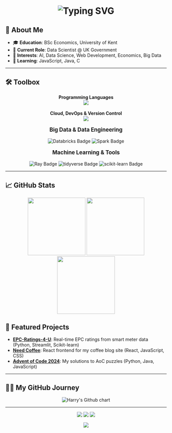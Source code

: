 <h1 align="center">
  <img src="https://readme-typing-svg.demolab.com?font=Fira+Code&size=36&pause=1000&color=FF00CC&center=true&vCenter=true&width=900&lines=Hi+there%2C+I'm+Harry!;Data+Scientist+%7C+Amateur+Coffee+Drinker" alt="Typing SVG"/>
</h1>


## 🚀 About Me

- 🎓 **Education**: BSc Economics, University of Kent
- 💼 **Current Role**: Data Scientist @ UK Government
- 🧠 **Interests**: AI, Data Science, Web Development, Economics, Big Data
- 🌱 **Learning**: JavaScript, Java, C

---

## 🛠️ Toolbox

<p align="center">
  <b>Programming Languages</b><br>
  <img src="https://skillicons.dev/icons?i=python,r,java,js,c,html,css"/>
  <br><br>
  <b>Cloud, DevOps & Version Control</b><br>
  <img src="https://skillicons.dev/icons?i=aws,azure,git,gitlab,github"/>
  <br><br>
  <b style="font-size:1.2em;">Big Data & Data Engineering</b><br><br>
  <img src="https://img.shields.io/badge/Databricks-FF3621?style=for-the-badge&logo=databricks&logoColor=white" alt="Databricks Badge" />
  <img src="https://img.shields.io/badge/Spark-E25A1C?style=for-the-badge&logo=apachespark&logoColor=white" alt="Spark Badge" />
  <br><br>
  <b style="font-size:1.2em;">Machine Learning & Tools</b><br><br>
  <img src="https://img.shields.io/badge/Ray-005BBB?style=for-the-badge&logo=ray&logoColor=white" alt="Ray Badge" />
  <img src="https://img.shields.io/badge/tidyverse-1A162D?style=for-the-badge&logo=tidyverse&logoColor=white" alt="tidyverse Badge" />
  <img src="https://img.shields.io/badge/scikit--learn-F7931E?style=for-the-badge&logo=scikit-learn&logoColor=white" alt="scikit-learn Badge" />
</p>


---

## 📈 GitHub Stats

<p align="center">
  <img src="https://github-readme-stats.vercel.app/api?username=HarryAidanCSC&show_icons=true&theme=radical" height="180"/>
  <img src="https://github-readme-stats.vercel.app/api/top-langs/?username=HarryAidanCSC&layout=compact&theme=radical" height="180"/>
  <br/>
  <img src="https://github-readme-streak-stats.herokuapp.com/?user=HarryAidanCSC&theme=radical" height="180"/>
</p>


## 📂 Featured Projects

- [**EPC-Ratings-4-U**](https://github.com/HarryAidanCSC/EPC-Ratings-4-U): Real-time EPC ratings from smart meter data (Python, Streamlit, Scikit-learn)
- [**Need Coffee**](https://github.com/HarryAidanCSC/need-coffee): React frontend for my coffee blog site (React, JavaScript, CSS)
- [**Advent of Code 2024**](https://github.com/HarryAidanCSC/advent-of-code-2024): My solutions to AoC puzzles (Python, Java, JavaScript)

---

## 🧑‍🚀 My GitHub Journey

<p align="center">
  <img src="https://ghchart.rshah.org/FF00CC/HarryAidanCSC" alt="Harry's Github chart" />
</p>

---

  

<p align="center">
  <a href="https://github.com/HarryAidanCSC"><img src="https://img.shields.io/badge/GitHub-181717?style=for-the-badge&logo=github"/></a>
  <a href="https://www.linkedin.com/in/harry-mancinelli-830430222/"><img src="https://img.shields.io/badge/LinkedIn-0077B5?style=for-the-badge&logo=linkedin"/></a>
  <a href="mailto:harryamancinelli@gmail.com"><img src="https://img.shields.io/badge/Email-D14836?style=for-the-badge&logo=gmail&logoColor=white"/></a>
</p>


<p align="center">
  <img src="https://readme-typing-svg.demolab.com?font=Fira+Code&size=24&pause=1000&color=00FFF7&center=true&vCenter=true&width=700&lines=Feel+free+to+connect+or+collaborate+%F0%9F%91%8B"/>
</p>
